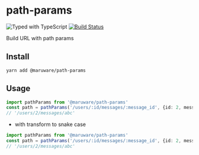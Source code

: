 # path-params

![Typed with TypeScript](https://flat.badgen.net/badge/icon/Typed?icon=typescript&label&labelColor=blue&color=555555)
[![Build Status](https://travis-ci.org/maruware/path-params.svg?branch=master)](https://travis-ci.org/maruware/path-params)

Build URL with path params

## Install

```
yarn add @maruware/path-params
```

## Usage

```ts
import pathParams from '@maruware/path-params'
const path = pathParams('/users/:id/messages/:message_id', {id: 2, message_id: 'abc'})
// '/users/2/messages/abc'
```

* with transform to snake case

```ts
import pathParams from '@maruware/path-params'
const path = pathParams('/users/:id/messages/:message_id', {id: 2, messageId: 'abc'}, {toSnake: true})
// '/users/2/messages/abc'
```
